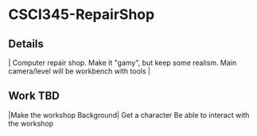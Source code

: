 # CSCI345-RepairShop

## Details
| Computer repair shop. Make it "gamy", but keep some realism. Main camera/level will be workbench with tools |

## Work TBD
|Make the workshop Background|
Get a character
Be able to interact with the workshop

